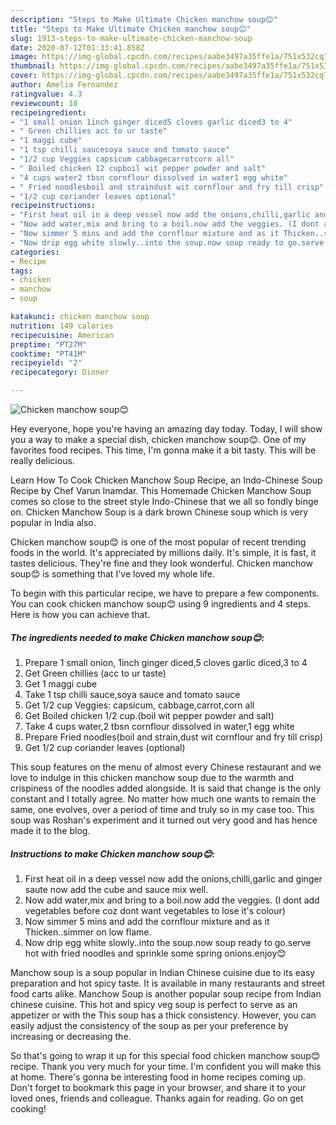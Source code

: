 ```yaml
---
description: "Steps to Make Ultimate Chicken manchow soup😊"
title: "Steps to Make Ultimate Chicken manchow soup😊"
slug: 1913-steps-to-make-ultimate-chicken-manchow-soup
date: 2020-07-12T01:33:41.858Z
image: https://img-global.cpcdn.com/recipes/aabe3497a35ffe1a/751x532cq70/chicken-manchow-soup😊-recipe-main-photo.jpg
thumbnail: https://img-global.cpcdn.com/recipes/aabe3497a35ffe1a/751x532cq70/chicken-manchow-soup😊-recipe-main-photo.jpg
cover: https://img-global.cpcdn.com/recipes/aabe3497a35ffe1a/751x532cq70/chicken-manchow-soup😊-recipe-main-photo.jpg
author: Amelia Fernandez
ratingvalue: 4.3
reviewcount: 10
recipeingredient:
- "1 small onion 1inch ginger diced5 cloves garlic diced3 to 4"
- " Green chillies acc to ur taste"
- "1 maggi cube"
- "1 tsp chilli saucesoya sauce and tomato sauce"
- "1/2 cup Veggies capsicum cabbagecarrotcorn all"
- " Boiled chicken 12 cupboil wit pepper powder and salt"
- "4 cups water2 tbsn cornflour dissolved in water1 egg white"
- " Fried noodlesboil and straindust wit cornflour and fry till crisp"
- "1/2 cup coriander leaves optional"
recipeinstructions:
- "First heat oil in a deep vessel now add the onions,chilli,garlic and ginger saute now add the cube and sauce mix well."
- "Now add water,mix and bring to a boil.now add the veggies. (I dont add vegetables before coz dont want vegetables to lose it&#39;s colour)"
- "Now simmer 5 mins and add the cornflour mixture and as it Thicken..simmer on low flame."
- "Now drip egg white slowly..into the soup.now soup ready to go.serve hot with fried noodles and sprinkle some spring onions.enjoy😊"
categories:
- Recipe
tags:
- chicken
- manchow
- soup

katakunci: chicken manchow soup 
nutrition: 149 calories
recipecuisine: American
preptime: "PT27M"
cooktime: "PT41M"
recipeyield: "2"
recipecategory: Dinner

---
```



![Chicken manchow soup😊](https://img-global.cpcdn.com/recipes/aabe3497a35ffe1a/751x532cq70/chicken-manchow-soup😊-recipe-main-photo.jpg)

Hey everyone, hope you're having an amazing day today. Today, I will show you a way to make a special dish, chicken manchow soup😊. One of my favorites food recipes. This time, I'm gonna make it a bit tasty. This will be really delicious.

Learn How To Cook Chicken Manchow Soup Recipe, an Indo-Chinese Soup Recipe by Chef Varun Inamdar. This Homemade Chicken Manchow Soup comes so close to the street style Indo-Chinese that we all so fondly binge on. Chicken Manchow Soup is a dark brown Chinese soup which is very popular in India also.

Chicken manchow soup😊 is one of the most popular of recent trending foods in the world. It's appreciated by millions daily. It's simple, it is fast, it tastes delicious. They're fine and they look wonderful. Chicken manchow soup😊 is something that I've loved my whole life.


To begin with this particular recipe, we have to prepare a few components. You can cook chicken manchow soup😊 using 9 ingredients and 4 steps. Here is how you can achieve that.

<!--inarticleads1-->

##### The ingredients needed to make Chicken manchow soup😊:

1. Prepare 1 small onion, 1inch ginger diced,5 cloves garlic diced,3 to 4
1. Get  Green chillies (acc to ur taste)
1. Get 1 maggi cube
1. Take 1 tsp chilli sauce,soya sauce and tomato sauce
1. Get 1/2 cup Veggies: capsicum, cabbage,carrot,corn all
1. Get  Boiled chicken 1/2 cup.(boil wit pepper powder and salt)
1. Take 4 cups water,2 tbsn cornflour dissolved in water,1 egg white
1. Prepare  Fried noodles(boil and strain,dust wit cornflour and fry till crisp)
1. Get 1/2 cup coriander leaves (optional)


This soup features on the menu of almost every Chinese restaurant and we love to indulge in this chicken manchow soup due to the warmth and crispiness of the noodles added alongside. It is said that change is the only constant and I totally agree. No matter how much one wants to remain the same, one evolves, over a period of time and truly so in my case too. This soup was Roshan&#39;s experiment and it turned out very good and has hence made it to the blog. 

<!--inarticleads2-->

##### Instructions to make Chicken manchow soup😊:

1. First heat oil in a deep vessel now add the onions,chilli,garlic and ginger saute now add the cube and sauce mix well.
1. Now add water,mix and bring to a boil.now add the veggies. (I dont add vegetables before coz dont want vegetables to lose it&#39;s colour)
1. Now simmer 5 mins and add the cornflour mixture and as it Thicken..simmer on low flame.
1. Now drip egg white slowly..into the soup.now soup ready to go.serve hot with fried noodles and sprinkle some spring onions.enjoy😊


Manchow soup is a soup popular in Indian Chinese cuisine due to its easy preparation and hot spicy taste. It is available in many restaurants and street food carts alike. Manchow Soup is another popular soup recipe from Indian chinese cuisine. This hot and spicy veg soup is perfect to serve as an appetizer or with the This soup has a thick consistency. However, you can easily adjust the consistency of the soup as per your preference by increasing or decreasing the. 

So that's going to wrap it up for this special food chicken manchow soup😊 recipe. Thank you very much for your time. I'm confident you will make this at home. There's gonna be interesting food in home recipes coming up. Don't forget to bookmark this page in your browser, and share it to your loved ones, friends and colleague. Thanks again for reading. Go on get cooking!
